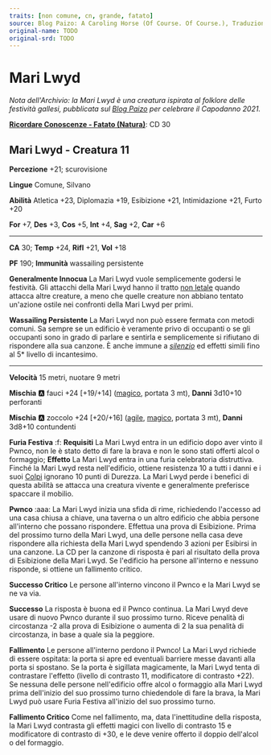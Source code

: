 ```yaml
---
traits: [non comune, cn, grande, fatato]
source: Blog Paizo: A Caroling Horse (Of Course. Of Course.), Traduzione amatoriale dell'Archivio approvata da Giochi Uniti
original-name: TODO
original-srd: TODO
---
```


# Mari Lwyd

*Nota dell'Archivio: la Mari Lwyd è una creatura ispirata al folklore delle festività gallesi, pubblicata sul [Blog Paizo](https://paizo.com/community/blog/v5748dyo6shj6) per celebrare il Capodanno 2021.*

**[Ricordare Conoscenze - Fatato (Natura)](/azioni/ricordare-conoscenze)**: CD 30

## Mari Lwyd - Creatura 11

**Percezione** +21; scurovisione

**Lingue** Comune, Silvano

**Abilità** Atletica +23, Diplomazia +19, Esibizione +21, Intimidazione +21, Furto +20

**For** +7, **Des** +3, **Cos** +5, **Int** +4, **Sag** +2, **Car** +6

***

**CA** 30; **Temp** +24, **Rifl** +21, **Vol** +18

**PF** 190; **Immunità** wassailing persistente

**Generalmente Innocua** La Mari Lwyd vuole semplicemente godersi le festività. Gli attacchi della Mari Lwyd hanno il tratto [non letale](/tratti/non-letale) quando attacca altre creature, a meno che quelle creature non abbiano tentato un'azione ostile nei confronti della Mari Lwyd per primi.

**Wassailing Persistente** La Mari Lwyd non può essere fermata con metodi comuni. Sa sempre se un edificio è veramente privo di occupanti o se gli occupanti sono in grado di parlare e sentirla e semplicemente si rifiutano di rispondere alla sua canzone. È anche immune a *[silenzio](/incantesimi/silenzio)* ed effetti simili fino al 5\* livello di incantesimo.

***

**Velocità** 15 metri, nuotare 9 metri

**Mischia** :a: fauci +24 \[+19/+14] ([magico](/tratti/magico), portata 3 mt), **Danni** 3d10+10 perforanti

**Mischia** :a: zoccolo +24 \[+20/+16] ([agile](/tratti/agile), [magico](/tratti/magico), portata 3 mt), **Danni** 3d8+10 contundenti

**Furia Festiva** :f: **Requisiti** La Mari Lwyd entra in un edificio dopo aver vinto il Pwnco, non le è stato detto di fare la brava e non le sono stati offerti alcol o formaggio; **Effetto** La Mari Lwyd entra in una furia celebratoria distruttiva. Finché la Mari Lwyd resta nell'edificio, ottiene resistenza 10 a tutti i danni e i suoi [Colpi](/azioni/colpire) ignorano 10 punti di Durezza. La Mari Lwyd perde i benefici di questa abilità se attacca una creatura vivente e generalmente preferisce spaccare il mobilio.

**Pwnco** :aaa: La Mari Lwyd inizia una sfida di rime, richiedendo l'accesso ad una casa chiusa a chiave, una taverna o un altro edificio che abbia persone all'interno che possano rispondere. Effettua una prova di Esibizione. Prima del prossimo turno della Mari Lwyd, una delle persone nella casa deve rispondere alla richiesta della Mari Lwyd spendendo 3 azioni per Esibirsi in una canzone. La CD per la canzone di risposta è pari al risultato della prova di Esibizione della Mari Lwyd. Se l'edificio ha persone all'interno e nessuno risponde, si ottiene un fallimento critico.

**Successo Critico** Le persone all'interno vincono il Pwnco e la Mari Lwyd se ne va via.

**Successo** La risposta è buona ed il Pwnco continua. La Mari Lwyd deve usare di nuovo Pwnco durante il suo prossimo turno. Riceve penalità di circostanza -2 alla prova di Esibizione o aumenta di 2 la sua penalità di circostanza, in base a quale sia la peggiore.

**Fallimento** Le persone all'interno perdono il Pwnco! La Mari Lwyd richiede di essere ospitata: la porta si apre ed eventuali barriere messe davanti alla porta si spostano. Se la porta è sigillata magicamente, la Mari Lwyd tenta di contrastare l'effetto (livello di contrasto 11, modificatore di contrasto +22). Se nessuna delle persone nell'edificio offre alcol o formaggio alla Mari Lwyd prima dell'inizio del suo prossimo turno chiedendole di fare la brava, la Mari Lwyd può usare Furia Festiva all'inizio del suo prossimo turno.

**Fallimento Critico** Come nel fallimento, ma, data l'inettitudine della risposta, la Mari Lwyd contrasta gli effetti magici con livello di contrasto 15 e modificatore di contrasto di +30, e le deve venire offerto il doppio dell'alcol o del formaggio.
